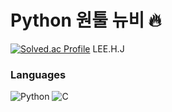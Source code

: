 # Python 원툴 뉴비 🔥
[![Solved.ac Profile](http://mazassumnida.wtf/api/v2/generate_badge?boj=tuna200538)](https://solved.ac/tuna200538/)
LEE.H.J

### Languages
![Python](https://img.shields.io/badge/Python-3776AB.svg?&style=for-the-badge&logo=Python&logoColor=white)
![C](https://img.shields.io/badge/C-1572B6.svg?&style=for-the-badge&logo=C&logoColor=white)
<!--
**tunatuna123/tunatuna123** is a ✨ _special_ ✨ repository because its `README.md` (this file) appears on your GitHub profile.

Here are some ideas to get you started:

- 🔭 I’m currently working on ...
- 🌱 I’m currently learning ...
- 👯 I’m looking to collaborate on ...
- 🤔 I’m looking for help with ...
- 💬 Ask me about ...
- 📫 How to reach me: ...
- 😄 Pronouns: ...
- ⚡ Fun fact: ...
-->
